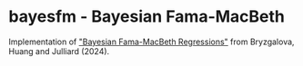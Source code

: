 # bayesfm - Bayesian Fama-MacBeth

Implementation of ["Bayesian Fama-MacBeth Regressions"](https://papers.ssrn.com/sol3/papers.cfm?abstract_id=4989615)
from Bryzgalova, Huang and Julliard (2024).
